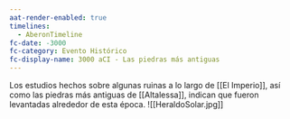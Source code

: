 ```yaml
---
aat-render-enabled: true
timelines:
  - AberonTimeline
fc-date: -3000
fc-category: Evento Histórico
fc-display-name: 3000 aCI - Las piedras más antiguas
---
```


Los estudios hechos sobre algunas ruinas a lo largo de [[El Imperio]], así como las piedras más antiguas de [[Altalessa]], indican que fueron levantadas alrededor de esta época.
![[HeraldoSolar.jpg]]